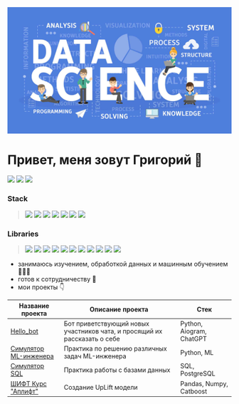 ![logo](logo.jpg)

# Привет, меня зовут Григорий 👋
[<img src="https://img.shields.io/badge/Telegram-26A5E4?style=for-the-badge&logo=Telegram"/>](https://t.me/macGregor85)
[<img src="https://img.shields.io/badge/LinkedIn-0A66C2?style=for-the-badge&logo=LinkedIn"/>](https://www.linkedin.com/in/grigory-sheverdin/)
[<img src="https://img.shields.io/badge/HH.ru-red?style=for-the-badge&logo=НАЗВАНИЕ ЛОГОТИПА"/>](https://spb.hh.ru/resume/f2e06187ff0cc201080039ed1f70324c656975)

### Stack
> <img src="https://img.shields.io/badge/Python-FFFAFA?style=for-the-badge&logo=Python&logoColor=3776AB"/>
> <img src="https://img.shields.io/badge/Jupyter-FFFAFA?style=for-the-badge&logo=Jupyter&logoColor=FFFAFA"/>
> <img src="https://img.shields.io/badge/Visual Studio Code-FFFAFA?style=for-the-badge&logo=Visual Studio Code&logoColor=007ACC"/>
> <img src="https://img.shields.io/badge/SQL-FFFAFA?style=for-the-badge&logo=SQL&logoColor=3776AB"/>
> <img src="https://img.shields.io/badge/Git-FFFAFA?style=for-the-badge&logo=Git&logoColor=F05032"/>
> <img src="https://img.shields.io/badge/Postman-FFFAFA?style=for-the-badge&logo=Postman&logoColor=FF6C37"/>
> <img src="https://img.shields.io/badge/Apache Airflow-FFFAFA?style=for-the-badge&logo=Apache Airflow&logoColor=017CEE"/>

### Libraries
> <img src="https://img.shields.io/badge/NumPy-F5F5F5?style=for-the-badge&logo=NumPy&logoColor=013243"/>  
> <img src="https://img.shields.io/badge/Pandas-F5F5F5?style=for-the-badge&logo=pandas&logoColor=150458"/>
> <img src="https://img.shields.io/badge/Matplotlib-F5F5F5?style=for-the-badge&logo=Matplotlib&logoColor=3776AB"/>
> <img src="https://img.shields.io/badge/Seaborn-F5F5F5?style=for-the-badge&logo=Seaborn&logoColor=3776AB"/>
> <img src="https://img.shields.io/badge/Scikit_Learn-F5F5F5?style=for-the-badge&logo=scikit-Learn&logoColor=F7931E"/>
> <img src="https://img.shields.io/badge/CatBoost-F5F5F5?style=for-the-badge&logo=CatBoost&logoColor=3776AB"/>
> <img src="https://img.shields.io/badge/XGBoost-F5F5F5?style=for-the-badge&logo=XGBoost&logoColor=3776AB"/>
> <img src="https://img.shields.io/badge/LightGBM-F5F5F5?style=for-the-badge&logo=LightGBM&logoColor=3776AB"/>
> <img src="https://img.shields.io/badge/PyTorch-F5F5F5?style=for-the-badge&logo=PyTorch&logoColor=EE4C2C"/>
> <img src="https://img.shields.io/badge/SQLAlchemy-F5F5F5?style=for-the-badge&logo=SQLAlchemy&logoColor=3776AB"/>
> <img src="https://img.shields.io/badge/SciPy-F5F5F5?style=for-the-badge&logo=SciPy&logoColor=8CAAE6"/>

* занимаюсь изучением, обработкой данных и машинным обучением 🧑🏻‍💻
* готов к сотрудничеству 🤝
* мои проекты 👇

| Название проекта | Описание проекта | Стек |
--- | --- | ---
[Hello_bot](https://github.com/Grigory-Sh/Karpov_Courses_Hello_bot) | Бот приветствующий новых участников чата, и просящий их рассказать о себе | Python, Aiogram, ChatGPT
[Симулятор ML-инженера](https://github.com/Grigory-Sh/ML-Simulator) | Практика по решению различных задач ML-инженера | Python, ML
[Симулятор SQL](https://github.com/Grigory-Sh/Simulator-SQL) | Практика работы с базами данных | SQL, PostgreSQL
[ШИФТ Курс "Аплифт"](https://www.kaggle.com/code/grigorysheverdin/sheverdin-grigory-spb) | Создание UpLift модели | Pandas, Numpy, Catboost
